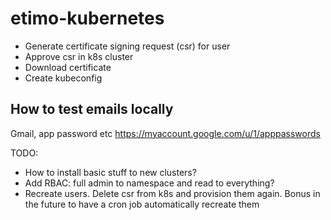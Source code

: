 # etimo-kubernetes

- Generate certificate signing request (csr) for user
- Approve csr in k8s cluster
- Download certificate
- Create kubeconfig

## How to test emails locally

Gmail, app password etc
https://myaccount.google.com/u/1/apppasswords

TODO:

- How to install basic stuff to new clusters?
- Add RBAC: full admin to namespace and read to everything?
- Recreate users. Delete csr from k8s and provision them again. Bonus in the future to have a cron job automatically recreate them
